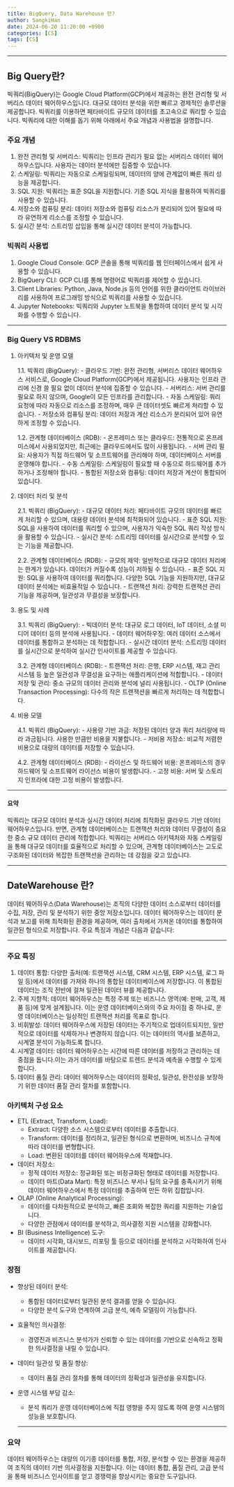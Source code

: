 ```yaml
---
title: BigQuery, Data Warehouse 란?
author: SangkiHan
date: 2024-06-20 11:20:00 +0900
categories: [CS]
tags: [CS]
---
```

------------

## Big Query란?
빅쿼리(BigQuery)는 Google Cloud Platform(GCP)에서 제공하는 완전 관리형 및 서버리스 데이터 웨어하우스입니다. 대규모 데이터 분석을 위한 빠르고 경제적인 솔루션을 제공합니다. 빅쿼리를 이용하면 페타바이트 규모의 데이터를 초고속으로 쿼리할 수 있습니다. 빅쿼리에 대한 이해를 돕기 위해 아래에서 주요 개념과 사용법을 설명합니다.

### 주요 개념
1. 완전 관리형 및 서버리스: 빅쿼리는 인프라 관리가 필요 없는 서버리스 데이터 웨어하우스입니다. 사용자는 데이터 분석에만 집중할 수 있습니다.
2. 스케일링: 빅쿼리는 자동으로 스케일링되며, 데이터의 양에 관계없이 빠른 쿼리 성능을 제공합니다.
3. SQL 지원: 빅쿼리는 표준 SQL을 지원합니다. 기존 SQL 지식을 활용하여 빅쿼리를 사용할 수 있습니다.
4. 저장소와 컴퓨팅 분리: 데이터 저장소와 컴퓨팅 리소스가 분리되어 있어 필요에 따라 유연하게 리소스를 조정할 수 있습니다.
5. 실시간 분석: 스트리밍 삽입을 통해 실시간 데이터 분석이 가능합니다.


### 빅쿼리 사용법
1. Google Cloud Console: GCP 콘솔을 통해 빅쿼리를 웹 인터페이스에서 쉽게 사용할 수 있습니다.
2. BigQuery CLI: GCP CLI를 통해 명령어로 빅쿼리를 제어할 수 있습니다.
3. Client Libraries: Python, Java, Node.js 등의 언어를 위한 클라이언트 라이브러리를 사용하여 프로그래밍 방식으로 빅쿼리를 사용할 수 있습니다.
4. Jupyter Notebooks: 빅쿼리와 Jupyter 노트북을 통합하여 데이터 분석 및 시각화를 수행할 수 있습니다.

------------

### Big Query VS RDBMS

1. 아키텍처 및 운영 모델

   1.1. 빅쿼리 (BigQuery):
       - 클라우드 기반: 완전 관리형, 서버리스 데이터 웨어하우스 서비스로, Google Cloud Platform(GCP)에서 제공됩니다. 사용자는 인프라 관리에 신경 쓸 필요 없이 데이터 분석에 집중할 수 있습니다.
       - 서버리스: 서버 관리를 필요로 하지 않으며, Google이 모든 인프라를 관리합니다.
       - 자동 스케일링: 쿼리 요청에 따라 자동으로 리소스를 조정하며, 매우 큰 데이터셋도 빠르게 처리할 수 있습니다.
       - 저장소와 컴퓨팅 분리: 데이터 저장과 계산 리소스가 분리되어 있어 유연하게 조정할 수 있습니다.

   1.2. 관계형 데이터베이스 (RDB):
       - 온프레미스 또는 클라우드: 전통적으로 온프레미스에서 사용되었지만, 최근에는 클라우드에서도 많이 사용됩니다.
       - 서버 관리 필요: 사용자가 직접 하드웨어 및 소프트웨어를 관리해야 하며, 데이터베이스 서버를 운영해야 합니다.
       - 수동 스케일링: 스케일링이 필요할 때 수동으로 하드웨어를 추가하거나 조정해야 합니다.
       - 통합된 저장소와 컴퓨팅: 데이터 저장과 계산이 통합되어 있습니다.

2. 데이터 처리 및 분석

   2.1. 빅쿼리 (BigQuery):
       - 대규모 데이터 처리: 페타바이트 규모의 데이터를 빠르게 처리할 수 있으며, 대용량 데이터 분석에 최적화되어 있습니다.
       - 표준 SQL 지원: SQL을 사용하여 데이터를 쿼리할 수 있으며, 사용자가 익숙한 SQL 쿼리 작성 방식을 활용할 수 있습니다.
       - 실시간 분석: 스트리밍 데이터를 실시간으로 분석할 수 있는 기능을 제공합니다.

   2.2. 관계형 데이터베이스 (RDB):
       - 규모의 제약: 일반적으로 대규모 데이터 처리에는 한계가 있습니다. 데이터가 커질수록 성능이 저하될 수 있습니다.
       - 표준 SQL 지원: SQL을 사용하여 데이터를 쿼리합니다. 다양한 SQL 기능을 지원하지만, 대규모 데이터 분석에는 비효율적일 수 있습니다.
       - 트랜잭션 처리: 강력한 트랜잭션 관리 기능을 제공하며, 일관성과 무결성을 보장합니다.

3. 용도 및 사례

   3.1. 빅쿼리 (BigQuery):
       - 빅데이터 분석: 대규모 로그 데이터, IoT 데이터, 소셜 미디어 데이터 등의 분석에 사용됩니다.
       - 데이터 웨어하우징: 여러 데이터 소스에서 데이터를 통합하고 분석하는 데 적합합니다.
       - 실시간 데이터 분석: 스트리밍 데이터를 실시간으로 분석하여 실시간 인사이트를 제공할 수 있습니다.

   3.2. 관계형 데이터베이스 (RDB):
       - 트랜잭션 처리: 은행, ERP 시스템, 재고 관리 시스템 등 높은 일관성과 무결성을 요구하는 애플리케이션에 적합합니다.
       - 데이터 저장 및 관리: 중소 규모의 데이터 관리와 분석에 널리 사용됩니다.
       - OLTP (Online Transaction Processing): 다수의 작은 트랜잭션을 빠르게 처리하는 데 적합합니다.

4. 비용 모델

   4.1. 빅쿼리 (BigQuery):
       - 사용량 기반 과금: 저장된 데이터 양과 쿼리 처리량에 따라 과금됩니다. 사용한 만큼만 비용을 지불합니다.
       - 저비용 저장소: 비교적 저렴한 비용으로 대량의 데이터를 저장할 수 있습니다.

   4.2. 관계형 데이터베이스 (RDB):
       - 라이선스 및 하드웨어 비용: 온프레미스의 경우 하드웨어 및 소프트웨어 라이선스 비용이 발생합니다.
       - 고정 비용: 서버 및 스토리지 인프라에 대한 고정 비용이 발생합니다.


------------

#### 요약
빅쿼리는 대규모 데이터 분석과 실시간 데이터 처리에 최적화된 클라우드 기반 데이터 웨어하우스입니다. 반면, 관계형 데이터베이스는 트랜잭션 처리와 데이터 무결성이 중요한 중소 규모 데이터 관리에 적합합니다. 빅쿼리는 서버리스 아키텍처와 자동 스케일링을 통해 대규모 데이터를 효율적으로 처리할 수 있으며, 관계형 데이터베이스는 고도로 구조화된 데이터와 복잡한 트랜잭션을 관리하는 데 강점을 갖고 있습니다.

------------

## DateWarehouse 란?
데이터 웨어하우스(Data Warehouse)는 조직의 다양한 데이터 소스로부터 데이터를 수집, 저장, 관리 및 분석하기 위한 중앙 저장소입니다. 데이터 웨어하우스는 데이터 분석과 보고를 위해 최적화된 환경을 제공하며, 여러 출처에서 가져온 데이터를 통합하여 일관된 형식으로 저장합니다. 주요 특징과 개념은 다음과 같습니다:

------------

### 주요 특징
1. 데이터 통합: 다양한 출처(예: 트랜잭션 시스템, CRM 시스템, ERP 시스템, 로그 파일 등)에서 데이터를 가져와 하나의 통합된 데이터베이스에 저장합니다. 이 통합된 데이터는 조직 전반에 걸쳐 일관된 데이터 뷰를 제공합니다.
2. 주제 지향적: 데이터 웨어하우스는 특정 주제 또는 비즈니스 영역(예: 판매, 고객, 제품 등)에 맞게 설계됩니다. 이는 운영 데이터베이스와의 주요 차이점 중 하나로, 운영 데이터베이스는 일상적인 트랜잭션 처리를 목표로 합니다.
3. 비휘발성: 데이터 웨어하우스에 저장된 데이터는 주기적으로 업데이트되지만, 일반적으로 데이터를 삭제하거나 변경하지 않습니다. 이는 데이터의 역사를 보존하고, 시계열 분석이 가능하도록 합니다.
4. 시계열 데이터: 데이터 웨어하우스는 시간에 따른 데이터를 저장하고 관리하는 데 중점을 둡니다.이는 과거 데이터를 바탕으로 트렌드 분석과 예측을 수행할 수 있게 합니다.
5. 데이터 품질 관리: 데이터 웨어하우스는 데이터의 정확성, 일관성, 완전성을 보장하기 위한 데이터 품질 관리 절차를 포함합니다.

### 아키텍처 구성 요소
+ ETL (Extract, Transform, Load):
  + Extract: 다양한 소스 시스템으로부터 데이터를 추출합니다.
  + Transform: 데이터를 정리하고, 일관된 형식으로 변환하며, 비즈니스 규칙에 따라 데이터를 변형합니다.
  + Load: 변환된 데이터를 데이터 웨어하우스에 적재합니다.
+ 데이터 저장소:
  + 정적 데이터 저장소: 정규화된 또는 비정규화된 형태로 데이터를 저장합니다.
  + 데이터 마트(Data Mart): 특정 비즈니스 부서나 팀의 요구를 충족시키기 위해 데이터 웨어하우스에서 특정 데이터를 추출하여 만든 하위 집합입니다.
+ OLAP (Online Analytical Processing):
  + 데이터를 다차원적으로 분석하고, 빠른 조회와 복잡한 쿼리를 지원하는 기술입니다.
  + 다양한 관점에서 데이터를 분석하고, 의사결정 지원 시스템을 강화합니다.
+ BI (Business Intelligence) 도구:
  + 데이터 시각화, 대시보드, 리포팅 툴 등으로 데이터를 분석하고 시각화하여 인사이트를 제공합니다.

### 장점
+ 향상된 데이터 분석:
  + 통합된 데이터로부터 일관된 분석 결과를 얻을 수 있습니다.
  + 다양한 분석 도구와 연계하여 고급 분석, 예측 모델링이 가능합니다.
+ 효율적인 의사결정:
  + 경영진과 비즈니스 분석가가 신뢰할 수 있는 데이터를 기반으로 신속하고 정확한 의사결정을 내릴 수 있습니다.
+ 데이터 일관성 및 품질 향상:
  + 데이터 품질 관리 절차를 통해 데이터의 정확성과 일관성을 유지합니다.
+ 운영 시스템 부담 감소:
  + 분석 쿼리가 운영 데이터베이스에 직접 영향을 주지 않도록 하여 운영 시스템의 성능을 보호합니다.

  ------------

### 요약
데이터 웨어하우스는 대량의 이기종 데이터를 통합, 저장, 분석할 수 있는 환경을 제공하여 조직의 데이터 기반 의사결정을 지원합니다. 이는 데이터 통합, 품질 관리, 고급 분석을 통해 비즈니스 인사이트를 얻고 경쟁력을 향상시키는 중요한 도구입니다.